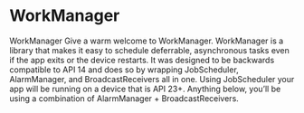 # WorkManager

WorkManager Give a warm welcome to WorkManager. WorkManager is a library that makes it easy to schedule deferrable, asynchronous tasks even if the app exits or the device restarts. It was designed to be backwards compatible to API 14 and does so by wrapping JobScheduler, AlarmManager, and BroadcastReceivers all in one.  Using JobScheduler your app will be running on a device that is API 23+. Anything below, you’ll be using a combination of AlarmManager + BroadcastReceivers.
